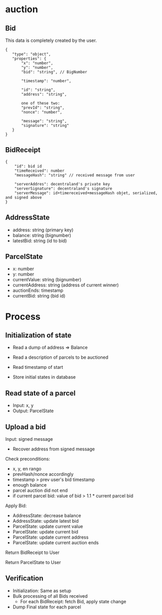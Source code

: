 # auction

## Bid

This data is completely created by the user.

```
{
   "type": "object",
   "properties": {
       "x": "number",
       "y": "number",
       "bid": "string", // BigNumber
       
       "timestamp": "number",
       
       "id": "string",
       "address": "string",
       
       one of these two:
       "prevId": "string",
       "nonce": "number",
       
       "message": "string",
       "signature": "string"
   }
}
```

## BidReceipt

```
{
    "id": bid id
    "timeReceived": number
    "messageHash": "string" // received message from user
    
    "serverAddres": decentraland's private key
    "serverSignature": decentraland's signature
    "serverMessage": id+timereceived+messageHash objet, serialized, and signed above
}
```

## AddressState

- address: string (primary key)
- balance: string (bignumber)
- latestBid: string (id to bid)


## ParcelState

- x: number
- y: number
- currentValue: string (bignumber)
- currentAddress: string (address of current winner)
- auctionEnds: timestamp
- currentBid: string (bid id)

# Process

## Initialization of state

- Read a dump of address => Balance
- Read a description of parcels to be auctioned
- Read timestamp of start

- Store initial states in database

## Read state of a parcel

- Input: x, y
- Output: ParcelState

## Upload a bid

Input: signed message

- Recover address from signed message

Check preconditions:

- x, y, en rango
- prevHash/nonce accordingly
- timestamp > prev user's bid timestamp
- enough balance
- parcel auction did not end
- if current parcel bid: value of bid > 1.1 * current parcel bid

Apply Bid:

- AddressState: decrease balance
- AddressState: update latest bid
- ParcelState: update current value
- ParcelState: update current bid
- ParcelState: update current address
- ParcelState: update current auction ends

Return BidReceipt to User

Return ParcelState to User

## Verification

- Initialization: Same as setup
- Bulk processing of all Bids received
  * For each BidReceipt: fetch Bid, apply state change
- Dump Final state for each parcel